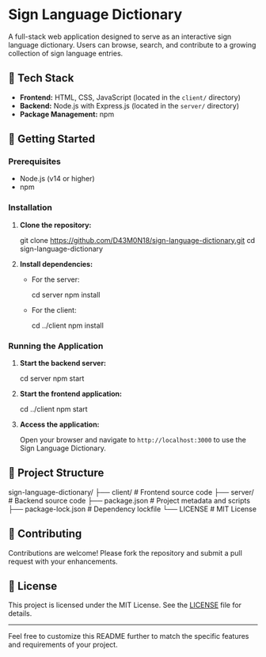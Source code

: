# Sign Language Dictionary

A full-stack web application designed to serve as an interactive sign language dictionary. Users can browse, search, and contribute to a growing collection of sign language entries.

## 🧰 Tech Stack

* **Frontend:** HTML, CSS, JavaScript (located in the `client/` directory)
* **Backend:** Node.js with Express.js (located in the `server/` directory)
* **Package Management:** npm




## 🚀 Getting Started

### Prerequisites

* Node.js (v14 or higher)
* npm



### Installation

1. **Clone the repository:**

   git clone https://github.com/D43M0N18/sign-language-dictionary.git
   cd sign-language-dictionary

2. **Install dependencies:**

   * For the server:

     cd server
     npm install

   * For the client:

     cd ../client
     npm install



### Running the Application

1. **Start the backend server:**

   cd server
   npm start

2. **Start the frontend application:**

   cd ../client
   npm start
  
3. **Access the application:**

   Open your browser and navigate to `http://localhost:3000` to use the Sign Language Dictionary.




## 📁 Project Structure

sign-language-dictionary/
├── client/               # Frontend source code
├── server/               # Backend source code
├── package.json          # Project metadata and scripts
├── package-lock.json     # Dependency lockfile
└── LICENSE               # MIT License




## 🤝 Contributing

Contributions are welcome! Please fork the repository and submit a pull request with your enhancements.

## 📄 License

This project is licensed under the MIT License. See the [LICENSE](https://github.com/D43M0N18/sign-language-dictionary/blob/main/LICENSE) file for details.

---

Feel free to customize this README further to match the specific features and requirements of your project.

